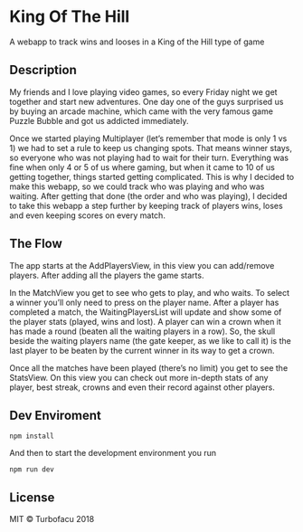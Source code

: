 # King Of The Hill

A webapp to track wins and looses in a King of the Hill type of game

## Description

My friends and I love playing video games, so every Friday night we get together and start new adventures. One day one of the guys surprised us by buying an arcade machine, which came with the very famous game Puzzle Bubble and got us addicted immediately.

Once we started playing Multiplayer (let’s remember that mode is only 1 vs 1) we had to set a rule to keep us changing spots. That means winner stays, so everyone who was not playing had to wait for their turn.  Everything was fine when only 4 or 5 of us where gaming, but when it came to 10 of us getting together, things started getting complicated. This is why I decided to make this webapp, so we could track who was playing and who was waiting.
After getting that done (the order and who was playing), I decided to take this webapp a step further by keeping track of players wins, loses and even keeping scores on every match.

## The Flow

The app starts at the AddPlayersView, in this view you can add/remove players. After adding all the players the game starts.

In the MatchView you get to see who gets to play, and who waits. To select a winner you’ll only need to press on the player name.
After a player has completed a match, the WaitingPlayersList will update and show some of the player stats (played, wins and lost).
A player can win a crown when it has made a round (beaten all the waiting players in a row). So, the skull beside the waiting players name (the gate keeper, as we like to call it) is the last player to be beaten by the current winner in its way to get a crown.

Once all the matches have been played (there’s no limit) you get to see the StatsView. On this view you can check out more in-depth stats of any player, best streak, crowns and even their record against other players.

## Dev Enviroment

```
npm install
```

And then to start the development environment you run

 ```
npm run dev
```

## License

MIT © Turbofacu 2018
